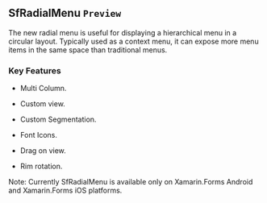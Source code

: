 ## SfRadialMenu `Preview`

The new radial menu is useful for displaying a hierarchical menu in a circular layout. Typically used as a context menu, it can expose more menu items in the same space than traditional menus.

### Key Features

* Multi Column.

* Custom view.

* Custom Segmentation.

* Font Icons.

* Drag on view.

* Rim rotation.

Note: Currently SfRadialMenu is available only on Xamarin.Forms Android and Xamarin.Forms iOS platforms. 


